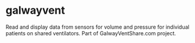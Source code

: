 # galwayvent
Read and display data from sensors for volume and pressure for individual patients on shared ventilators. Part of GalwayVentShare.com project.
